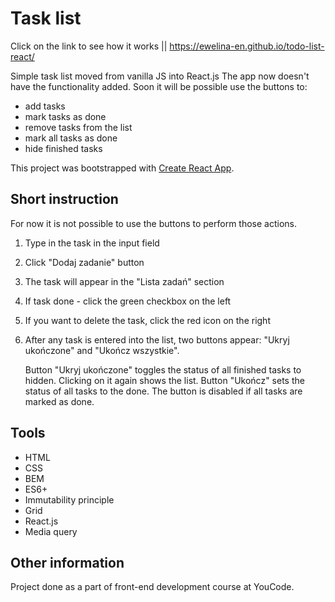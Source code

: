 # Task list

Click on the link to see how it works || https://ewelina-en.github.io/todo-list-react/

Simple task list moved from vanilla JS into React.js The app now doesn't have the functionality added. Soon it will be possible use the buttons to:

- add tasks
- mark tasks as done
- remove tasks from the list
- mark all tasks as done
- hide finished tasks

This project was bootstrapped with [Create React App](https://github.com/facebook/create-react-app).

## Short instruction

For now it is not possible to use the buttons to perform those actions.
1. Type in the task in the input field
2. Click "Dodaj zadanie" button
3. The task will appear in the "Lista zadań" section
4. If task done - click the green checkbox on the left
5. If you want to delete the task, click the red icon on the right
6. After any task is entered into the list, two buttons appear: "Ukryj ukończone" and "Ukończ wszystkie".

    Button "Ukryj ukończone" toggles the status of all finished tasks to hidden. Clicking on it again shows the list.
    Button "Ukończ" sets the status of all tasks to the done. The button is disabled if all tasks are marked as done.

## Tools

- HTML
- CSS
- BEM
- ES6+
- Immutability principle
- Grid
- React.js
- Media query

## Other information

Project done as a part of front-end development course at YouCode.

